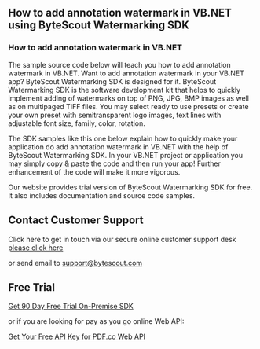 ## How to add annotation watermark in VB.NET using ByteScout Watermarking SDK

### How to add annotation watermark in VB.NET

The sample source code below will teach you how to add annotation watermark in VB.NET. Want to add annotation watermark in your VB.NET app? ByteScout Watermarking SDK is designed for it. ByteScout Watermarking SDK is the software development kit that helps to quickly implement adding of watermarks on top of PNG, JPG, BMP images as well as on multipaged TIFF files. You may select ready to use presets or create your own preset with semitransparent logo images, text lines with adjustable font size, family, color, rotation.

The SDK samples like this one below explain how to quickly make your application do add annotation watermark in VB.NET with the help of ByteScout Watermarking SDK. In your VB.NET project or application you may simply copy & paste the code and then run your app! Further enhancement of the code will make it more vigorous.

Our website provides trial version of ByteScout Watermarking SDK for free. It also includes documentation and source code samples.

## Contact Customer Support

Click here to get in touch via our secure online customer support desk [please click here](https://bytescout.zendesk.com/hc/en-us/requests/new?subject=ByteScout%20Watermarking%20SDK%20Question)

or send email to [support@bytescout.com](mailto:support@bytescout.com?subject=ByteScout%20Watermarking%20SDK%20Question) 

## Free Trial

[Get 90 Day Free Trial On-Premise SDK](https://bytescout.com/download/web-installer?utm_source=github-readme)

or if you are looking for pay as you go online Web API:

[Get Your Free API Key for PDF.co Web API](https://pdf.co/documentation/api?utm_source=github-readme)